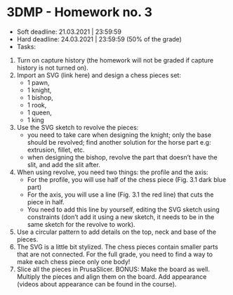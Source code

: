 # 3DMP -  Homework no. 3
* Soft deadline: 21.03.2021 | 23:59:59
* Hard deadline:  24.03.2021 | 23:59:59 (50% of the grade) 
* Tasks:
1. Turn on capture history (the homework will not be graded if capture history is not turned on).
2. Import an SVG (link here) and design a chess pieces set:
    * 1 pawn,
    * 1 knight, 
    * 1 bishop,
    * 1 rook, 
    * 1 queen,
    * 1 king
3. Use the SVG sketch to revolve the pieces: 
     * you need to take care when designing the knight; only the base should be revolved; find another solution for the horse part e.g: extrusion, fillet, etc.
     * when designing the bishop, revolve the part that doesn’t have the slit, and add the slit after.
4. When using revolve, you need two things: the profile and the axis:
     * For the profile, you will use half of the chess piece (Fig. 3.1 dark blue part)
     * For the axis, you will use a line (Fig. 3.1 the red line) that cuts the piece in half. 
     * You need to add this line by yourself, editing the SVG sketch using constraints (don’t add it using a new sketch, it needs to be in the same sketch for the revolve to work).
5. Use a circular pattern to add details on the top, neck and base of the pieces.
6. The SVG is a little bit stylized. The chess pieces contain smaller parts that are not connected. For the full grade, you need to find a way to make each chess piece only one body!
7. Slice all the pieces in PrusaSlicer.
BONUS: Make the board as well. Multiply the pieces and align them on the board. Add appearance (videos about appearance can be found in the course).
